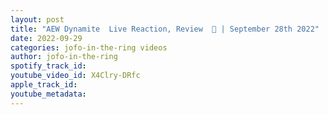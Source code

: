 ```yaml
---
layout: post
title: "AEW Dynamite  Live Reaction, Review  🚨 | September 28th 2022"
date: 2022-09-29
categories: jofo-in-the-ring videos
author: jofo-in-the-ring
spotify_track_id: 
youtube_video_id: X4Clry-DRfc
apple_track_id: 
youtube_metadata: 
---
```


